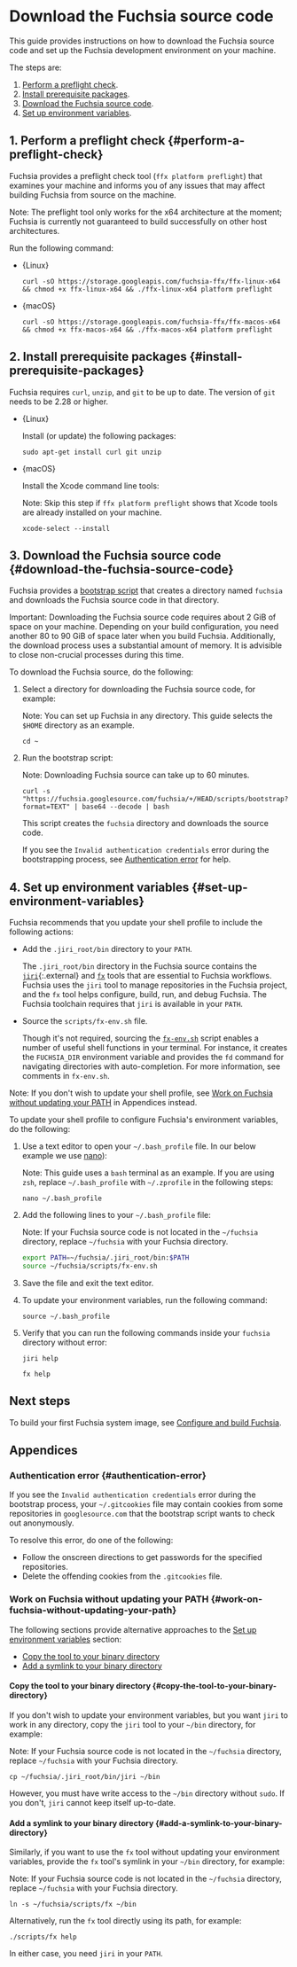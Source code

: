 # Download the Fuchsia source code

This guide provides instructions on how to download the
Fuchsia source code and set up the Fuchsia development
environment on your machine.

The steps are:

1. [Perform a preflight check](#perform-a-preflight-check).
2. [Install prerequisite packages](#install-prerequisite-packages).
3. [Download the Fuchsia source code](#download-the-fuchsia-source-code).
4. [Set up environment variables](#set-up-environment-variables).

## 1. Perform a preflight check {#perform-a-preflight-check}

Fuchsia provides a preflight check tool (`ffx platform preflight`)
that examines your machine and informs you of any issues that may
affect building Fuchsia from source on the machine.

Note: The preflight tool only works for the x64 architecture at the
moment; Fuchsia is currently not guaranteed to build successfully on other
host architectures.

Run the following command:

* {Linux}

  ```posix-terminal
  curl -sO https://storage.googleapis.com/fuchsia-ffx/ffx-linux-x64 && chmod +x ffx-linux-x64 && ./ffx-linux-x64 platform preflight
  ```

* {macOS}

  ```posix-terminal
  curl -sO https://storage.googleapis.com/fuchsia-ffx/ffx-macos-x64 && chmod +x ffx-macos-x64 && ./ffx-macos-x64 platform preflight
  ```

## 2. Install prerequisite packages {#install-prerequisite-packages}

Fuchsia requires `curl`, `unzip`, and `git` to be up to date. The version
of `git` needs to be 2.28 or higher.

* {Linux}

  Install (or update) the following packages:

  ```posix-terminal
  sudo apt-get install curl git unzip
  ```

* {macOS}

  Install the Xcode command line tools:

  Note: Skip this step if `ffx platform preflight` shows that Xcode tools
  are already installed on your machine.

  ```posix-terminal
  xcode-select --install
  ```

## 3. Download the Fuchsia source code {#download-the-fuchsia-source-code}

Fuchsia provides a [bootstrap script](/scripts/bootstrap) that creates a
directory named `fuchsia` and downloads the Fuchsia source code in that
directory.

Important: Downloading the Fuchsia source code requires about 2 GiB of space
on your machine. Depending on your build configuration, you need
another 80 to 90 GiB of space later when you build Fuchsia. Additionally, 
the download process uses a substantial amount of memory. It is advisible 
to close non-crucial processes during this time.

To download the Fuchsia source, do the following:

1.  Select a directory for downloading the Fuchsia source code, for example:

    Note: You can set up Fuchsia in any directory. This guide selects
    the `$HOME` directory as an example.

    ```posix-terminal
    cd ~
    ```

1.  Run the bootstrap script:

    Note: Downloading Fuchsia source can take up to 60 minutes.

    ```posix-terminal
    curl -s "https://fuchsia.googlesource.com/fuchsia/+/HEAD/scripts/bootstrap?format=TEXT" | base64 --decode | bash
    ```
    This script creates the `fuchsia` directory and downloads the source code.

    If you see the `Invalid authentication credentials` error during the
    bootstrapping process, see [Authentication error](#authentication-error) for
    help.

## 4. Set up environment variables {#set-up-environment-variables}

Fuchsia recommends that you update your shell profile to include the following
actions:

*   Add the `.jiri_root/bin` directory to your `PATH`.

    The `.jiri_root/bin` directory in the Fuchsia source contains the
    [`jiri`](https://fuchsia.googlesource.com/jiri){:.external} and
    [`fx`](/docs/development/build/fx.md) tools that are essential to
    Fuchsia workflows. Fuchsia uses the `jiri` tool to manage repositories in
    the Fuchsia project, and the `fx` tool helps configure, build, run, and
    debug Fuchsia. The Fuchsia toolchain requires that `jiri` is available in
    your `PATH`.

*   Source the `scripts/fx-env.sh` file.

    Though it's not required, sourcing the
    [`fx-env.sh`](/scripts/fx-env.sh) script enables a number of
    useful shell functions in your terminal. For instance, it creates the
    `FUCHSIA_DIR` environment variable and provides the `fd` command for
    navigating directories with auto-completion. For more information, see
    comments in `fx-env.sh`.

Note: If you don't wish to update your shell profile, see
[Work on Fuchsia without updating your PATH](#work-on-fuchsia-without-updating-your-path)
in Appendices instead.

To update your shell profile to configure Fuchsia's environment variables,
do the following:

1.  Use a text editor to open your `~/.bash_profile` file. In our below example we use 
    [nano](https://www.nano-editor.org/docs.php)):

    Note: This guide uses a `bash` terminal as an example. If you are
    using `zsh`, replace `~/.bash_profile` with `~/.zprofile` in the
    following steps:

    ```posix-terminal
    nano ~/.bash_profile
    ```

1.  Add the following lines to your `~/.bash_profile` file:

    Note: If your Fuchsia source code is not located in the `~/fuchsia`
    directory, replace `~/fuchsia` with your Fuchsia directory.

    ```sh
    export PATH=~/fuchsia/.jiri_root/bin:$PATH
    source ~/fuchsia/scripts/fx-env.sh
    ```

1.  Save the file and exit the text editor.

1.  To update your environment variables, run the following command:

    ```posix-terminal
    source ~/.bash_profile
    ```

1.  Verify that you can run the following commands inside your
    `fuchsia` directory without error:

    ```posix-terminal
    jiri help
    ```

    ```posix-terminal
    fx help
    ```

## Next steps

To build your first Fuchsia system image, see
[Configure and build Fuchsia](/docs/get-started/build_fuchsia.md).

## Appendices

### Authentication error {#authentication-error}

If you see the `Invalid authentication credentials` error during the bootstrap
process, your `~/.gitcookies` file may contain cookies from some repositories in
`googlesource.com` that the bootstrap script wants to check out anonymously.

To resolve this error, do one of the following:

*   Follow the onscreen directions to get passwords for the specified
    repositories.
*   Delete the offending cookies from the `.gitcookies` file.

### Work on Fuchsia without updating your PATH {#work-on-fuchsia-without-updating-your-path}

The following sections provide alternative approaches to the
[Set up environment variables](#set-up-environment-variables) section:

*   [Copy the tool to your binary directory](#copy-the-tool-to-your-binary-directory)
*   [Add a symlink to your binary directory](#add-a-symlink-to-your-binary-directory)

#### Copy the tool to your binary directory {#copy-the-tool-to-your-binary-directory}

If you don't wish to update your environment variables, but you want `jiri` to
work in any directory, copy the `jiri` tool to your `~/bin` directory, for
example:

Note: If your Fuchsia source code is not located in the `~/fuchsia` directory,
replace `~/fuchsia` with your Fuchsia directory.

```posix-terminal
cp ~/fuchsia/.jiri_root/bin/jiri ~/bin
```

However, you must have write access to the `~/bin` directory without `sudo`. If
you don't, `jiri` cannot keep itself up-to-date.

#### Add a symlink to your binary directory {#add-a-symlink-to-your-binary-directory}

Similarly, if you want to use the `fx` tool without updating your environment
variables, provide the `fx` tool's symlink in your `~/bin` directory, for
example:

Note: If your Fuchsia source code is not located in the `~/fuchsia` directory,
replace `~/fuchsia` with your Fuchsia directory.

```posix-terminal
ln -s ~/fuchsia/scripts/fx ~/bin
```

Alternatively, run the `fx` tool directly using its path, for example:

```posix-terminal
./scripts/fx help
```

In either case, you need `jiri` in your `PATH`.

